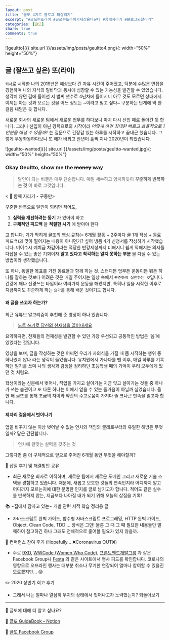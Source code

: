 ```yaml
---
layout: post
title: "글또 4기로 블로그 되살리기"
excerpt: "#글쓰는또라이 #글쓰는또라이가세상을바꾼다 #함께자라기 #블로그되살리기"
categories: [글또]
share: true
comments: true
---
```


![geultto]({{ site.url }}/assets/img/posts/geultto4.png){: width="50%" height="50%"}

## 글 (잘쓰고 싶은) 또(라이)

`퇴사`로 시작한 나의 2019년은 예상보다 긴 자유 시간이 주어졌고, 덕분에 수많은 면접을 경험하며 나의 지식의 밑바닥과 동시에 성장할 수 있는 가능성을 발견할 수 있었습니다. 생각치 않던 길에 들어선 지 벌써 햇수로 4년차에 들어서니 아무 것도 모르던 상태에서 이제는 아는 것과 모르는 것을 어느 정도는 ~이라고 믿고 싶다~ 구분하는 단계에 막 한 걸음 내딛은 듯 합니다.

새로운 회사의 새로운 팀에서 새로운 업무를 하다보니 마치 다시 신입 때로 돌아간 듯 합니다. 그러나 신입이 아닌 경력으로의 시작이라 *어떻게 하면 최대한 빠르고 효율적으로 1인분을 해낼 수 있을까?* 는 질문으로 긴장감 있는 하루를 시작하고 끝내곤 했습니다. 그렇게 우왕좌왕하다보니 또 해가 바뀌고 반년이 훌쩍 지나 2020년이 되었습니다.

![geultto-wanted]({{ site.url }}/assets/img/posts/geultto-wanted.jpg){: width="50%" height="50%"}

### Okay Geultto, show me the <del>money</del> way

> 달인이 되는 비결은 매우 단순합니다. 매일 세수하고 양치하듯이 **꾸준하게 반복하는 것** 이 바로 그것입니다.

< 🌱 함께 자라기 - 구종만>

꾸준한 반복으로 달인이 되려면 적어도,

1. **실력을 개선하려는 동기** 가 있어야 하고
2. **구체적인 피드백** 을 **적절한 시기** 에 받아야 한다

고 합니다. 기가 막히게 글또의 [핵심 규칙](https://www.notion.so/3157ee1968b44d68ac8451e9ac628653)(= 6개월 활동 + 2주마다 글 1개 작성 + 동료 피드백)과 맞아 떨어지는 내용이 아니던가? 싶어 냉큼 4기 신청서를 작성하기 시작했습니다. 미이수시 예치금 차감이라는 적당한 반강제성까지 더해지니 쉽게 약해지는 의지를 다잡을 수 있는 좋은 기회이자 **알고 있다고 착각하는 알지 못하는 부분** 을 다질 수 있는 방법이라 생각했습니다.

또 하나, 동일한 목표를 가진 동료들과 함께 하는 것. 스터디든 업무든 운동이든 뭐든 하나를 잘하는 것보다 어려운 것은 매일 주어지는 일상 속에서 `꾸준하게 실천하는 것`입니다. 건강에 꽤나 신경쓰는 타입이라 여러가지 운동을 해봤지만, 특히나 일을 시작한 이후로 지금까지도 꾸준하게 하는 `요가`를 통해 배운 것이기도 합니다.

#### 왜 글을 쓰고자 하는가?

최근 유튜브 알고리즘이 추천해 준 영상이 하나 있습니다.

> [노트 쓰기로 당신의 천재성을 끌어내세요](https://youtu.be/g-39OF50pUw)

요약하자면, 천재들의 천재성을 발견할 수 있던 가장 우선되고 공통적인 방법은 ‘씀’에 있었다는 것입니다.

영상을 보며, 글을 작성하는 것은 어쩌면 우리가 자의식을 가질 때 쯤 시작하는 행위 중 하나였지 않나 라는 생각이 들었습니다. 유치원에서 가나다를 뗀 이후, 매일 하루를 기록하던 일기를 쓰며 나의 생각과 감정을 정리하던 초등학생 때의 기억이 우리 모두에게 있던 것 처럼요.

학생이라는 신분에서 벗어나, 직업을 가지고 살아가는 지금 잊고 살아가는 것들 중 하나가 쓰는 습관이고 또 다른 하나는 이에서 얻을 수 있는 즐거움이 아닐까 싶었습니다. 올 한 해 글또를 통해 조금의 차이와 약간의 수고로움이 가져다 줄 크나큰 만족을 얻고자 합니다.

#### 제자리 걸음에서 벗어나기

업을 바꾸지 않는 이상 벗어날 수 없는 연차와 책임의 굴레로부터의 유일한 해방은 무엇일까? 답은 간단합니다.

> 연차에 걸맞는 실력을 갖추는 것

그렇다면 좀 더 구체적으로 앞으로 주어진 6개월 동안 무엇을 해야할까?

📝 삽질 후기 및 해결방안 공유
  - 최근 새로운 회사로 이직하며, 새로운 팀에서 새로운 도메인 그리고 새로운 기술 스택을 경험하고 있습니다. 때문에, 새롭고 모호한 것들의 연속인지라 어디까지 알고 어디까지 모르는지에 대한 분명한 인지를 글로 남기고자 합니다. 적어도 같은 실수를 반복하지 않는, 지금보다 나아질 내가 되기 위해 오늘의 삽질을 기록!

📚 ~집에서 잠자고 있는~ 개발 관련 서적 학습 정리용 글
  - 자바스크립트 완벽 가이드, 함수형 자바스크립트 프로그래밍, HTTP 완벽 가이드, Object, Clean Code, TDD ... 장식은 그만! 물론 그 때 그 때 필요한 내용들만 발췌하여 참고하긴 하나 그래도 전체적으로 훑어볼 필요가 있지 않을까.

🎤 컨퍼런스 참여 후기 (Hopefully... ❌Coronavirus OUT❌)
  - 주로 [9XD](https://www.facebook.com/groups/9xdevelopers/), [WWCode (Women Who Code)](https://www.facebook.com/groups/wwcodeseoul), [프론트엔드개발그룹](https://www.facebook.com/groups/webfrontend/) 과 같은 Facebook Group나 [Festa](https://festa.io) 와 같은 사이트에서 행사 피드를 확인합니다. 코로나의 영향으로 오프라인 행사는 대부분 취소나 무기한 연장되어 얼마나 참여할 수 있을진 모르겠지만... 😢

✏️ 2020 상반기 회고 후기
  - 그래서 나는 얼마나 열심히 무지의 상태에서 벗어나고자 노력했는지? 되돌아보기

---

🔗 글또에 대해 더 알고 싶나요?

📌 [글또 GuideBook - Notion](https://bit.ly/geultto)

📌 [글또 Facebook Group](https://www.facebook.com/groups/geultto/)
